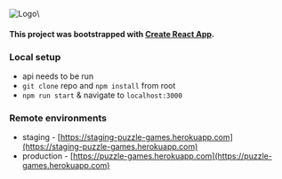 ![Logo](https://s3.eu-central-1.amazonaws.com/puzzle-games/logo.jpg)\
#### This project was bootstrapped with [Create React App](https://github.com/facebookincubator/create-react-app).
### Local setup
* api needs to be run
* `git clone` repo and `npm install` from root
* `npm run start` & navigate to `localhost:3000`
### Remote environments
* staging - [https://staging-puzzle-games.herokuapp.com](https://staging-puzzle-games.herokuapp.com)
* production - [https://puzzle-games.herokuapp.com](https://puzzle-games.herokuapp.com)
